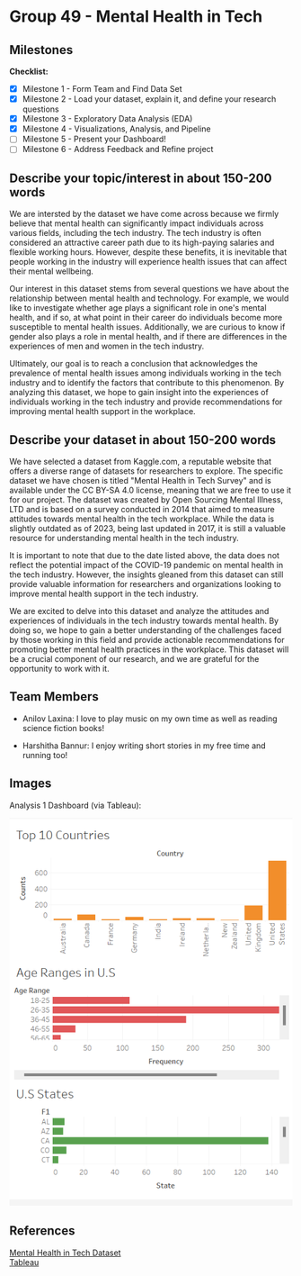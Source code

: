 # Group 49 - Mental Health in Tech

## Milestones

**Checklist:**
- [x] Milestone 1 - Form Team and Find Data Set
- [x] Milestone 2 - Load your dataset, explain it, and define your research questions
- [x] Milestone 3 - Exploratory Data Analysis (EDA)
- [x] Milestone 4 - Visualizations, Analysis, and Pipeline
- [ ] Milestone 5 - Present your Dashboard!
- [ ] Milestone 6 - Address Feedback and Refine project

## Describe your topic/interest in about 150-200 words

We are intersted by the dataset we have come across because we firmly believe that mental health can significantly impact individuals across various fields, including the tech industry. The tech industry is often considered an attractive career path due to its high-paying salaries and flexible working hours. However, despite these benefits, it is inevitable that people working in the industry will experience health issues that can affect their mental wellbeing.

Our interest in this dataset stems from several questions we have about the relationship between mental health and technology. For example, we would like to investigate whether age plays a significant role in one's mental health, and if so, at what point in their career do individuals become more susceptible to mental health issues. Additionally, we are curious to know if gender also plays a role in mental health, and if there are differences in the experiences of men and women in the tech industry.

Ultimately, our goal is to reach a conclusion that acknowledges the prevalence of mental health issues among individuals working in the tech industry and to identify the factors that contribute to this phenomenon. By analyzing this dataset, we hope to gain insight into the experiences of individuals working in the tech industry and provide recommendations for improving mental health support in the workplace.

## Describe your dataset in about 150-200 words

We have selected a dataset from Kaggle.com, a reputable website that offers a diverse range of datasets for researchers to explore. The specific dataset we have chosen is titled "Mental Health in Tech Survey" and is available under the CC BY-SA 4.0 license, meaning that we are free to use it for our project.
The dataset was created by Open Sourcing Mental Illness, LTD and is based on a survey conducted in 2014 that aimed to measure attitudes towards mental health in the tech workplace. While the data is slightly outdated as of 2023, being last updated in 2017, it is still a valuable resource for understanding mental health in the tech industry.

It is important to note that due to the date listed above, the data does not reflect the potential impact of the COVID-19 pandemic on mental health in the tech industry. However, the insights gleaned from this dataset can still provide valuable information for researchers and organizations looking to improve mental health support in the tech industry.

We are excited to delve into this dataset and analyze the attitudes and experiences of individuals in the tech industry towards mental health. By doing so, we hope to gain a better understanding of the challenges faced by those working in this field and provide actionable recommendations for promoting better mental health practices in the workplace. This dataset will be a crucial component of our research, and we are grateful for the opportunity to work with it.

## Team Members

- Anilov Laxina: I love to play music on my own time as well as reading science fiction books!
  
- Harshitha Bannur: I enjoy writing short stories in my free time and running too!
  
## Images
Analysis 1 Dashboard (via Tableau):

![Analysis 1 Dashboard](images/Analysis1-Dashboard.png)

## References

[Mental Health in Tech Dataset](https://www.kaggle.com/datasets/osmi/mental-health-in-tech-survey)  
[Tableau](https://www.tableau.com/)